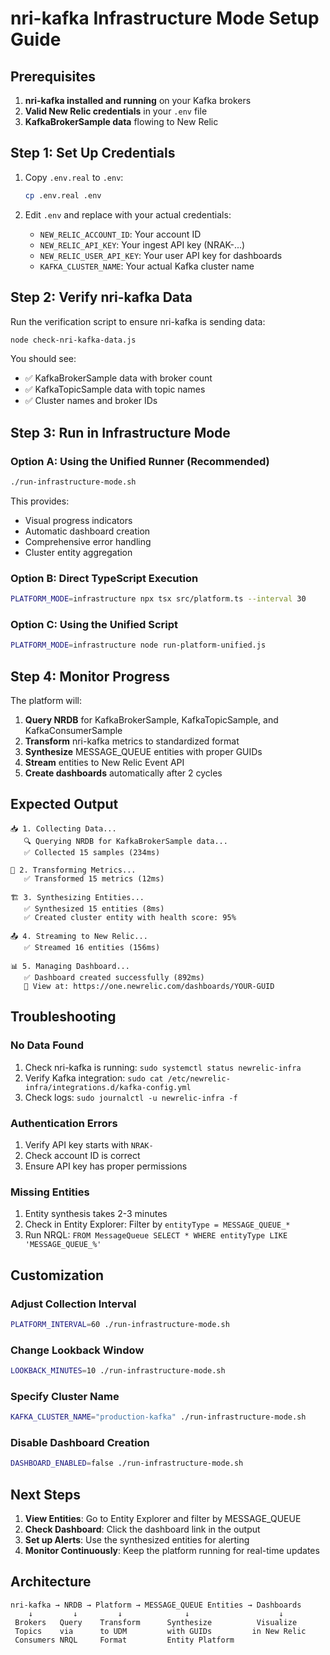 # nri-kafka Infrastructure Mode Setup Guide

## Prerequisites

1. **nri-kafka installed and running** on your Kafka brokers
2. **Valid New Relic credentials** in your `.env` file
3. **KafkaBrokerSample data** flowing to New Relic

## Step 1: Set Up Credentials

1. Copy `.env.real` to `.env`:
   ```bash
   cp .env.real .env
   ```

2. Edit `.env` and replace with your actual credentials:
   - `NEW_RELIC_ACCOUNT_ID`: Your account ID
   - `NEW_RELIC_API_KEY`: Your ingest API key (NRAK-...)
   - `NEW_RELIC_USER_API_KEY`: Your user API key for dashboards
   - `KAFKA_CLUSTER_NAME`: Your actual Kafka cluster name

## Step 2: Verify nri-kafka Data

Run the verification script to ensure nri-kafka is sending data:

```bash
node check-nri-kafka-data.js
```

You should see:
- ✅ KafkaBrokerSample data with broker count
- ✅ KafkaTopicSample data with topic names
- ✅ Cluster names and broker IDs

## Step 3: Run in Infrastructure Mode

### Option A: Using the Unified Runner (Recommended)
```bash
./run-infrastructure-mode.sh
```

This provides:
- Visual progress indicators
- Automatic dashboard creation
- Comprehensive error handling
- Cluster entity aggregation

### Option B: Direct TypeScript Execution
```bash
PLATFORM_MODE=infrastructure npx tsx src/platform.ts --interval 30
```

### Option C: Using the Unified Script
```bash
PLATFORM_MODE=infrastructure node run-platform-unified.js
```

## Step 4: Monitor Progress

The platform will:
1. **Query NRDB** for KafkaBrokerSample, KafkaTopicSample, and KafkaConsumerSample
2. **Transform** nri-kafka metrics to standardized format
3. **Synthesize** MESSAGE_QUEUE entities with proper GUIDs
4. **Stream** entities to New Relic Event API
5. **Create dashboards** automatically after 2 cycles

## Expected Output

```
📥 1. Collecting Data...
   🔍 Querying NRDB for KafkaBrokerSample data...
   ✅ Collected 15 samples (234ms)

🔄 2. Transforming Metrics...
   ✅ Transformed 15 metrics (12ms)

🏗️ 3. Synthesizing Entities...
   ✅ Synthesized 15 entities (8ms)
   ✅ Created cluster entity with health score: 95%

📤 4. Streaming to New Relic...
   ✅ Streamed 16 entities (156ms)

📊 5. Managing Dashboard...
   ✅ Dashboard created successfully (892ms)
   🔗 View at: https://one.newrelic.com/dashboards/YOUR-GUID
```

## Troubleshooting

### No Data Found
1. Check nri-kafka is running: `sudo systemctl status newrelic-infra`
2. Verify Kafka integration: `sudo cat /etc/newrelic-infra/integrations.d/kafka-config.yml`
3. Check logs: `sudo journalctl -u newrelic-infra -f`

### Authentication Errors
1. Verify API key starts with `NRAK-`
2. Check account ID is correct
3. Ensure API key has proper permissions

### Missing Entities
1. Entity synthesis takes 2-3 minutes
2. Check in Entity Explorer: Filter by `entityType = MESSAGE_QUEUE_*`
3. Run NRQL: `FROM MessageQueue SELECT * WHERE entityType LIKE 'MESSAGE_QUEUE_%'`

## Customization

### Adjust Collection Interval
```bash
PLATFORM_INTERVAL=60 ./run-infrastructure-mode.sh
```

### Change Lookback Window
```bash
LOOKBACK_MINUTES=10 ./run-infrastructure-mode.sh
```

### Specify Cluster Name
```bash
KAFKA_CLUSTER_NAME="production-kafka" ./run-infrastructure-mode.sh
```

### Disable Dashboard Creation
```bash
DASHBOARD_ENABLED=false ./run-infrastructure-mode.sh
```

## Next Steps

1. **View Entities**: Go to Entity Explorer and filter by MESSAGE_QUEUE
2. **Check Dashboard**: Click the dashboard link in the output
3. **Set up Alerts**: Use the synthesized entities for alerting
4. **Monitor Continuously**: Keep the platform running for real-time updates

## Architecture

```
nri-kafka → NRDB → Platform → MESSAGE_QUEUE Entities → Dashboards
    ↓         ↓         ↓              ↓                    ↓
 Brokers   Query    Transform      Synthesize          Visualize
 Topics    via      to UDM         with GUIDs         in New Relic
 Consumers NRQL     Format         Entity Platform
```